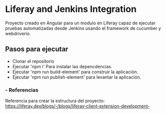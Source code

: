 # Liferay and Jenkins Integration

Proyecto creado en Angular para un modulo en Liferay capaz de ejecutar pruebas automatizadas desde Jenkins usando el framework de cucumber y webdriverio.

## Pasos para ejecutar
- Clonar el repositorio
- Ejecutar 'npm i' Para instalar las depencdencias.
- Ejecutar 'npm run build-element' para construir la aplicación.
- Ejecutar 'npm run publish-element' para levantar la aplicación.


### - Referencias

Referencia para crear la estructura del proyecto: https://liferay.dev/blogs/-/blogs/liferay-client-extension-development-
